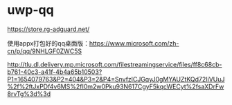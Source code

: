 # uwp-qq

https://store.rg-adguard.net/

使用appx打包好的qq桌面版：https://www.microsoft.com/zh-cn/p/qq/9NHLGF0ZWC5S

http://tlu.dl.delivery.mp.microsoft.com/filestreamingservice/files/ff8c68cb-b761-40c3-a41f-4b4a65b10503?P1=1654079763&P2=404&P3=2&P4=SnvfzlCJGqyJ0gMYAUZtKQd72IiVUuJ%2f%2ftJxPDf4v6MS%2fI0m2w0Pku93N617CgyF5kqcWECyt%2fsaXDrFw8rvTg%3d%3d

